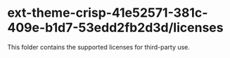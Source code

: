# ext-theme-crisp-41e52571-381c-409e-b1d7-53edd2fb2d3d/licenses

This folder contains the supported licenses for third-party use.
